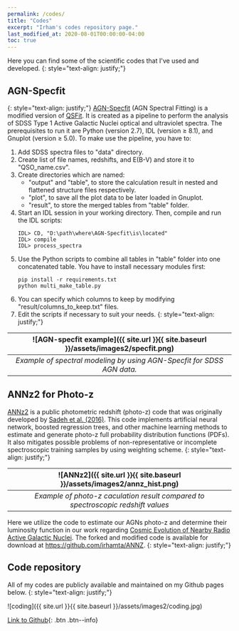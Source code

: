 ```yaml
---
permalink: /codes/
title: "Codes"
excerpt: "Irham's codes repository page."
last_modified_at: 2020-08-01T00:00:00-04:00
toc: true
---
```


Here you can find some of the scientific codes that I've used and developed. 
{: style="text-align: justify;"}

## AGN-Specfit

{: style="text-align: justify;"}
[AGN-Specfit](https://github.com/irhamta/AGN-Specfit) (AGN Spectral Fitting) is a modified version of [QSFit](https://github.com/gcalderone/qsfit). It is created as a pipeline to perform the analysis of SDSS Type 1 Active Galactic Nuclei optical and ultraviolet spectra. The prerequisites to run it are Python (version 2.7), IDL (version &ge; 8.1), and Gnuplot (version &ge; 5.0). To make use the pipeline, you have to:
1. Add SDSS spectra files to "data" directory.
2. Create list of file names, redshifts, and E(B-V) and store it to "QSO_name.csv".
3. Create directories which are named:
    - "output" and "table", to store the calculation result in nested and flattened structure files respectively.
    - "plot", to save all the plot data to be later loaded in Gnuplot.
    - "result", to store the merged tables from "table" folder.
4. Start an IDL session in your working directory. Then, compile and run the IDL scripts:
    ```
    IDL> CD, "D:\path\where\AGN-Specfit\is\located"
    IDL> compile 
    IDL> process_spectra
    ```
5. Use the Python scripts to combine all tables in "table" folder into one concatenated table. You have to install necessary modules first:
    ```
    pip install -r requirements.txt
    python multi_make_table.py
    ```
6. You can specify which columns to keep by modifying "result/columns_to_keep.txt" files.
7. Edit the scripts if necessary to suit your needs.
{: style="text-align: justify;"}

| ![AGN-specfit example]({{ site.url }}{{ site.baseurl }}/assets/images2/specfit.png) |
|:--:| 
| *Example of spectral modeling by using AGN-Specfit for SDSS AGN data.* |

## ANNz2 for Photo-z

[ANNz2](https://github.com/IftachSadeh/ANNZ) is a public photometric redshift (photo-z) code that was originally developed by [Sadeh et al. (2016)](https://arxiv.org/abs/1507.00490). This code implements artificial neural network, boosted regression trees, and other machine learning methods to estimate and generate photo-z full probability distribution functions (PDFs). It also mitigates possible problems of non-representative or incomplete spectroscopic training samples by using weighting scheme.
{: style="text-align: justify;"}

| ![ANNz2]({{ site.url }}{{ site.baseurl }}/assets/images2/annz_hist.png) |
|:--:| 
| *Example of photo-z caculation result compared to spectroscopic redshift values* |

Here we utilize the code to estimate our AGNs photo-z and determine their luminosity function in our work regarding [Cosmic Evolution of Nearby Radio Active Galactic Nuclei](https://doi.org/10.1088/1742-6596/1231/1/012005). The forked and modified code is available for download at <https://github.com/irhamta/ANNZ>.
{: style="text-align: justify;"}


## Code repository
All of my codes are publicly available and maintained on my Github pages below.
{: style="text-align: justify;"}

![coding]({{ site.url }}{{ site.baseurl }}/assets/images2/coding.jpg)

[Link to Github](https://github.com/irhamta/){: .btn .btn--info}
